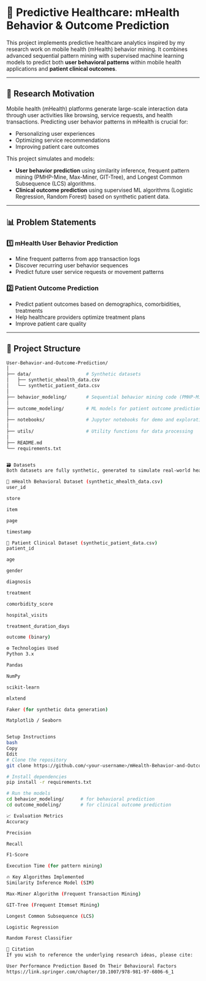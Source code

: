 # 🧠 Predictive Healthcare: mHealth Behavior & Outcome Prediction

This project implements predictive healthcare analytics inspired by my research work on mobile health (mHealth) behavior mining. It combines advanced sequential pattern mining with supervised machine learning models to predict both **user behavioral patterns** within mobile health applications and **patient clinical outcomes**.

---

## 🔬 Research Motivation

Mobile health (mHealth) platforms generate large-scale interaction data through user activities like browsing, service requests, and health transactions. Predicting user behavior patterns in mHealth is crucial for:

- Personalizing user experiences
- Optimizing service recommendations
- Improving patient care outcomes

This project simulates and models:

- **User behavior prediction** using similarity inference, frequent pattern mining (PMHP-Mine, Max-Miner, GIT-Tree), and Longest Common Subsequence (LCS) algorithms.
- **Clinical outcome prediction** using supervised ML algorithms (Logistic Regression, Random Forest) based on synthetic patient data.

---

## 📊 Problem Statements

### 1️⃣ mHealth User Behavior Prediction

- Mine frequent patterns from app transaction logs
- Discover recurring user behavior sequences
- Predict future user service requests or movement patterns

### 2️⃣ Patient Outcome Prediction

- Predict patient outcomes based on demographics, comorbidities, treatments
- Help healthcare providers optimize treatment plans
- Improve patient care quality

---

## 📁 Project Structure

```bash
User-Behavior-and-Outcome-Prediction/
│
├── data/                    # Synthetic datasets
│   ├── synthetic_mhealth_data.csv
│   └── synthetic_patient_data.csv
│
├── behavior_modeling/       # Sequential behavior mining code (PMHP-Mine, SIM, Max-Miner, GIT-Tree, LCS)
│
├── outcome_modeling/        # ML models for patient outcome prediction
│
├── notebooks/               # Jupyter notebooks for demo and exploration
│
├── utils/                   # Utility functions for data processing
│
├── README.md
└── requirements.txt


🗃 Datasets
Both datasets are fully synthetic, generated to simulate real-world healthcare scenarios:

🔹 mHealth Behavioral Dataset (synthetic_mhealth_data.csv)
user_id

store

item

page

timestamp

🔹 Patient Clinical Dataset (synthetic_patient_data.csv)
patient_id

age

gender

diagnosis

treatment

comorbidity_score

hospital_visits

treatment_duration_days

outcome (binary)

⚙️ Technologies Used
Python 3.x

Pandas

NumPy

scikit-learn

mlxtend

Faker (for synthetic data generation)

Matplotlib / Seaborn


Setup Instructions
bash
Copy
Edit
# Clone the repository
git clone https://github.com/<your-username>/mHealth-Behavior-and-Outcome-Prediction.git

# Install dependencies
pip install -r requirements.txt

# Run the models
cd behavior_modeling/      # for behavioral prediction
cd outcome_modeling/       # for clinical outcome prediction

📈 Evaluation Metrics
Accuracy

Precision

Recall

F1-Score

Execution Time (for pattern mining)

🔥 Key Algorithms Implemented
Similarity Inference Model (SIM)

Max-Miner Algorithm (Frequent Transaction Mining)

GIT-Tree (Frequent Itemset Mining)

Longest Common Subsequence (LCS)

Logistic Regression

Random Forest Classifier

📌 Citation
If you wish to reference the underlying research ideas, please cite:

User Performance Prediction Based On Their Behavioural Factors
https://link.springer.com/chapter/10.1007/978-981-97-6806-6_1
